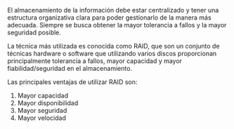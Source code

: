El almacenamiento de la información debe estar centralizado y tener una estructura organizativa clara para poder gestionarlo de la manera más adecuada. Siempre se busca obtener la mayor tolerancia a fallos y la mayor seguridad posible.

La técnica más utilizada es conocida como RAID, que son un conjunto de técnicas hardware o software que utilizando varios discos proporcionan principalmente tolerancia a fallos, mayor capacidad y mayor fiabilidad/seguridad en el almacenamiento.

Las principales ventajas de utilizar RAID son:
1. Mayor capacidad
2. Mayor disponibilidad
3. Mayor seguridad
4. Mayor velocidad
